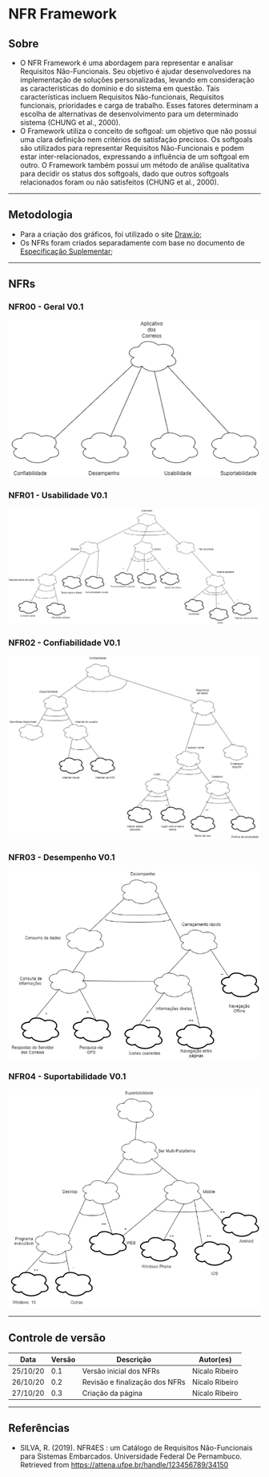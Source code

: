 # NFR Framework
## Sobre
* O NFR Framework é uma abordagem para representar e analisar Requisitos Não-Funcionais.
Seu objetivo é ajudar desenvolvedores na implementação de soluções personalizadas, levando em consideração as características do domínio e do sistema em questão. Tais características incluem Requisitos Não-funcionais, Requisitos funcionais, prioridades e carga de
trabalho. Esses fatores determinam a escolha de alternativas de desenvolvimento para um
determinado sistema (CHUNG et al., 2000).  
* O Framework utiliza o conceito de softgoal: um objetivo que não possui uma clara
definição nem critérios de satisfação precisos. Os softgoals são utilizados para representar
Requisitos Não-Funcionais e podem estar inter-relacionados, expressando a influência de
um softgoal em outro. O Framework também possui um método de análise qualitativa
para decidir os status dos softgoals, dado que outros softgoals relacionados foram ou não
satisfeitos (CHUNG et al., 2000).  

- - -  

## Metodologia
* Para a criação dos gráficos, foi utilizado o site [Draw.io](www.draw.io);
* Os NFRs foram criados separadamente com base no documento de [Especificação Suplementar](../especificacao/especificacaoSuplementar.md);

- - -

## NFRs

### NFR00 - Geral V0.1
![](images/NFR-Geral-V01.png)

### NFR01 - Usabilidade V0.1
![](images/NFR-Usabilidade-V01.png)

### NFR02 - Confiabilidade V0.1
![](images/NFR-Confiabilidade-V01.png)

### NFR03 - Desempenho V0.1
![](images/NFR-Desempenho-V01.png)

### NFR04 - Suportabilidade V0.1
![](images/NFR-Suportabilidade-V01.png)

- - -

## Controle de versão

| Data     | Versão | Descrição                                               | Autor(es)           |
| -------- | ------ | ------------------------------------------------------- | ------------------- |
| 25/10/20 | 0.1    | Versão inicial dos NFRs  | Nícalo Ribeiro |
| 26/10/20 | 0.2    | Revisão e finalização dos NFRs  | Nícalo Ribeiro |
| 27/10/20 | 0.3    | Criação da página  | Nícalo Ribeiro |

- - - 

## Referências

* SILVA, R. (2019). NFR4ES : um Catálogo de Requisitos Não-Funcionais para Sistemas Embarcados. Universidade Federal De Pernambuco. Retrieved from https://attena.ufpe.br/handle/123456789/34150
